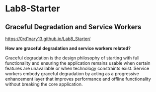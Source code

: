 # Lab8-Starter

## Graceful Degradation and Service Workers

https://0rd1nary13.github.io/Lab8_Starter/

**How are graceful degradation and service workers related?**

Graceful degradation is the design philosophy of starting with full functionality and ensuring the application remains usable when certain features are unavailable or when technology constraints exist.
Service workers embody graceful degradation by acting as a progressive enhancement layer that improves performance and offline functionality without breaking the core application.

